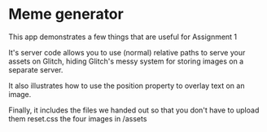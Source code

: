 # Meme generator
This app demonstrates a few things that are useful for Assignment 1

It's server code allows you to use (normal) relative paths to serve your assets on Glitch,
hiding Glitch's messy system for storing images on a separate server. 

It also illustrates how to use the position property to overlay text on an image. 

Finally, it includes the files we handed out so that you don't have to upload them
  reset.css
  the four images in /assets
  